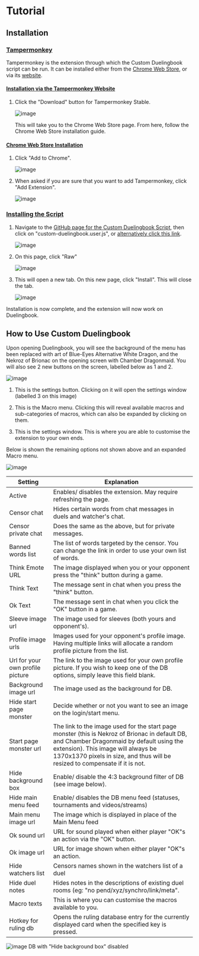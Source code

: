 # **Tutorial**

## **Installation**

### <ins> **Tampermonkey** </ins>

Tampermonkey is the extension through which the Custom Duelingbook script can be run. It can be installed either from the [Chrome Web Store](https://chrome.google.com/webstore/detail/tampermonkey/dhdgffkkebhmkfjojejmpbldmpobfkfo?hl=en), or via its [website](https://www.tampermonkey.net/).


#### <ins> Installation via the Tampermonkey Website </ins>

1. Click the "Download" button for Tampermonkey Stable.

    ![image](img/tmdownload.png)

    This will take you to the Chrome Web Store page. From here, follow the Chrome Web Store installation guide.

#### <ins> Chrome Web Store Installation </ins>

1. Click "Add to Chrome".

    ![image](img/tampermonkey.png)

1. When asked if you are sure that you want to add Tampermonkey, click "Add Extension".

    ![image](img/extensionins.png)


### <ins> **Installing the Script** </ins>

1. Navigate to the [GitHub page for the Custom Duelingbook Script](https://github.com/killburne/custom-duelingbook), then click on "custom-duelingbook.user.js", or [alternatively click this link](https://github.com/killburne/custom-duelingbook/blob/master/custom-duelingbook.user.js).

    ![image](img/script.png)

1. On this page, click "Raw"

    ![image](img/raw.png)

1. This will open a new tab. On this new page, click "Install". This will close the tab.

    ![image](img/finalinst.png)

Installation is now complete, and the extension will now work on Duelingbook.

## How to Use Custom Duelingbook

Upon opening Duelingbook, you will see the background of the menu has been replaced with art of Blue-Eyes Alternative White Dragon, and the Nekroz of Brionac on the opening screen with Chamber Dragonmaid. You will also see 2 new buttons on the screen, labelled below as 1 and 2.

![image](img/dbmain.png)

1. This is the settings button. Clicking on it will open the settings window (labelled 3 on this image)

1. This is the Macro menu. Clicking this will reveal available macros and sub-categories of macros, which can also be expanded by clicking on them. 

1. This is the settings window. This is where you are able to customise the extension to your own ends.

Below is shown the remaining options not shown above and an expanded Macro menu.

![image](img/macros.png)

|Setting|Explanation|
|---|---|
|Active|Enables/ disables the extension. May require refreshing the page.|
|Censor chat| Hides certain words from chat messages in duels and watcher's chat.|
|Censor private chat| Does the same as the above, but for private messages.|
|Banned words list| The list of words targeted by the censor. You can change the link in order to use your own list of words.|
|Think Emote URL| The image displayed when you or your opponent press the "think" button during a game.|
|Think Text| The message sent in chat when you press the "think" button.|
|Ok Text| The message sent in chat when you click the "OK" button in a game.|
|Sleeve image url| The image used for sleeves (both yours and opponent's).|
|Profile image urls| Images used for your opponent's profile image. Having multiple links will allocate a random profile picture from the list.|
|Url for your own profile picture| The link to the image used for your own profile picture. If you wish to keep one of the DB options, simply leave this field blank.|
|Background image url| The image used as the background for DB.|
|Hide start page monster| Decide whether or not you want to see an image on the login/start menu.|
|Start page monster url| The link to the image used for the start page monster (this is Nekroz of Brionac in default DB, and Chamber Dragonmaid by default using the extension). This image will always be 1370x1370 pixels in size, and thus will be resized to compensate if it is not.|
|Hide background box| Enable/ disable the 4:3 background filter of DB (see image below).|
|Hide main menu feed| Enable/ disables the DB menu feed (statuses, tournaments and videos/streams)|
|Main menu image url| The image which is displayed in place of the Main Menu feed|
|Ok sound url| URL for sound played when either player "OK"s an action via the "OK" button.|
|Ok image url| URL for image shown when either player "OK"s an action.|
|Hide watchers list| Censors names shown in the watchers list of a duel|
|Hide duel notes| Hides notes in the descriptions of existing duel rooms (eg: "no pend/xyz/synchro/link/meta".|
|Macro texts| This is where you can customise the macros available to you.|
|Hotkey for ruling db| Opens the ruling database entry for the currently displayed card when the specified key is pressed.|

![image](img/backgroundbox.png)
DB with "Hide background box" disabled
